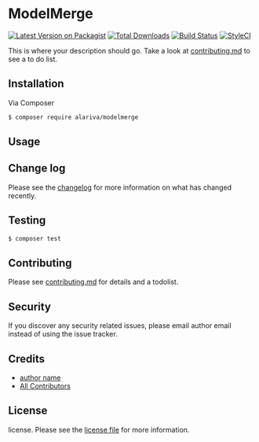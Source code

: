 # ModelMerge

[![Latest Version on Packagist][ico-version]][link-packagist]
[![Total Downloads][ico-downloads]][link-downloads]
[![Build Status][ico-travis]][link-travis]
[![StyleCI][ico-styleci]][link-styleci]

This is where your description should go. Take a look at [contributing.md](contributing.md) to see a to do list.

## Installation

Via Composer

``` bash
$ composer require alariva/modelmerge
```

## Usage

## Change log

Please see the [changelog](changelog.md) for more information on what has changed recently.

## Testing

``` bash
$ composer test
```

## Contributing

Please see [contributing.md](contributing.md) for details and a todolist.

## Security

If you discover any security related issues, please email author email instead of using the issue tracker.

## Credits

- [author name][link-author]
- [All Contributors][link-contributors]

## License

license. Please see the [license file](license.md) for more information.

[ico-version]: https://img.shields.io/packagist/v/alariva/modelmerge.svg?style=flat-square
[ico-downloads]: https://img.shields.io/packagist/dt/alariva/modelmerge.svg?style=flat-square
[ico-travis]: https://img.shields.io/travis/alariva/modelmerge/master.svg?style=flat-square
[ico-styleci]: https://styleci.io/repos/12345678/shield

[link-packagist]: https://packagist.org/packages/alariva/modelmerge
[link-downloads]: https://packagist.org/packages/alariva/modelmerge
[link-travis]: https://travis-ci.org/alariva/modelmerge
[link-styleci]: https://styleci.io/repos/12345678
[link-author]: https://github.com/alariva
[link-contributors]: ../../contributors]